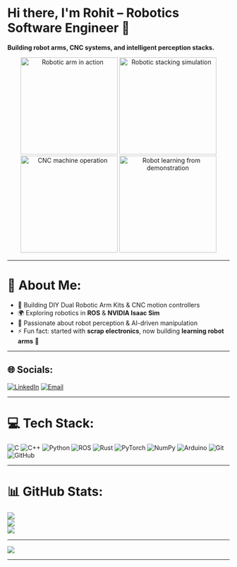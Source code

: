 # Hi there, I'm Rohit – Robotics Software Engineer 👋  
**Building robot arms, CNC systems, and intelligent perception stacks.**  

<p align="center">
  <img src="https://media.giphy.com/media/26AHONQ79FdWZhAI0/giphy.gif" width="220" alt="Robotic arm in action"/>
  <img src="https://media.giphy.com/media/26AHONQ79FdWZhAI0/giphy.gif" width="220" alt="Robotic stacking simulation"/>
  <img src="https://media.giphy.com/media/26AHONQ79FdWZhAI0/giphy.gif" width="220" alt="CNC machine operation"/>
  <img src="https://media.giphy.com/media/26AHONQ79FdWZhAI0/giphy.gif" width="220" alt="Robot learning from demonstration"/>
</p>

---

# 💫 About Me:
- 🤖 Building DIY Dual Robotic Arm Kits & CNC motion controllers  
- 🌍 Exploring robotics in **ROS** & **NVIDIA Isaac Sim**  
- 🔬 Passionate about robot perception & AI-driven manipulation  
- ⚡ Fun fact: started with **scrap electronics**, now building **learning robot arms** 🚀  


---

## 🌐 Socials:
[![LinkedIn](https://img.shields.io/badge/LinkedIn-%230077B5.svg?logo=linkedin&logoColor=white)](https://linkedin.com/in/rohit-mohanraj-52b5b922b) 
[![Email](https://img.shields.io/badge/Email-D14836?logo=gmail&logoColor=white)](mailto:rohitmohanraj2004@gmail.com) 

---

# 💻 Tech Stack:
![C](https://img.shields.io/badge/c-%2300599C.svg?style=for-the-badge&logo=c&logoColor=white) 
![C++](https://img.shields.io/badge/c++-%2300599C.svg?style=for-the-badge&logo=c%2B%2B&logoColor=white) 
![Python](https://img.shields.io/badge/python-3670A0?style=for-the-badge&logo=python&logoColor=ffdd54) 
![ROS](https://img.shields.io/badge/ros-%230A0FF9.svg?style=for-the-badge&logo=ros&logoColor=white) 
![Rust](https://img.shields.io/badge/rust-%23000000.svg?style=for-the-badge&logo=rust&logoColor=white) 
![PyTorch](https://img.shields.io/badge/PyTorch-%23EE4C2C.svg?style=for-the-badge&logo=PyTorch&logoColor=white) 
![NumPy](https://img.shields.io/badge/numpy-%23013243.svg?style=for-the-badge&logo=numpy&logoColor=white) 
![Arduino](https://img.shields.io/badge/-Arduino-00979D?style=for-the-badge&logo=Arduino&logoColor=white) 
![Git](https://img.shields.io/badge/git-%23F05033.svg?style=for-the-badge&logo=git&logoColor=white) 
![GitHub](https://img.shields.io/badge/github-%23121011.svg?style=for-the-badge&logo=github&logoColor=white) 

---

# 📊 GitHub Stats:
![](https://github-readme-stats.vercel.app/api?username=MUTANT567&theme=dark&hide_border=true&include_all_commits=true&count_private=true)<br/>
![](https://nirzak-streak-stats.vercel.app/?user=MUTANT567&theme=dark&hide_border=true)<br/>
![](https://github-readme-stats.vercel.app/api/top-langs/?username=MUTANT567&theme=dark&hide_border=true&include_all_commits=true&count_private=true&layout=compact)

---

[![](https://visitcount.itsvg.in/api?id=MUTANT567&icon=0&color=0)](https://visitcount.itsvg.in)

---
